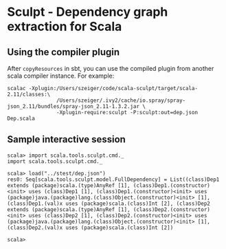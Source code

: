 Sculpt - Dependency graph extraction for Scala
==============================================

Using the compiler plugin
-------------------------

After `copyResources` in sbt, you can use the compiled plugin from another scala compiler instance. For example:

    scalac -Xplugin:/Users/szeiger/code/scala-sculpt/target/scala-2.11/classes:\
                    /Users/szeiger/.ivy2/cache/io.spray/spray-json_2.11/bundles/spray-json_2.11-1.3.2.jar \
                    -Xplugin-require:sculpt -P:sculpt:out=dep.json Dep.scala

Sample interactive session
--------------------------

```
scala> import scala.tools.sculpt.cmd._
import scala.tools.sculpt.cmd._

scala> load("../stest/dep.json")
res0: Seq[scala.tools.sculpt.model.FullDependency] = List((class)Dep1 extends (package)scala.(type)AnyRef [1], (class)Dep1.(constructor)<init> uses (class)Dep1 [1], (class)Dep1.(constructor)<init> uses (package)java.(package)lang.(class)Object.(constructor)<init> [1], (class)Dep1.(val)x uses (package)scala.(class)Int [2], (class)Dep2 extends (package)scala.(type)AnyRef [1], (class)Dep2.(constructor)<init> uses (class)Dep2 [1], (class)Dep2.(constructor)<init> uses (package)java.(package)lang.(class)Object.(constructor)<init> [1], (class)Dep2.(val)x uses (package)scala.(class)Int [2])

scala>
```
